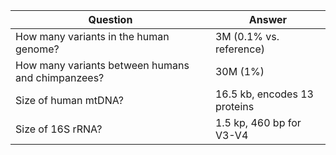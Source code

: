 | Question                                          | Answer                         |
|---------------------------------------------------|--------------------------------|
| How many variants in the human genome?            | 3M (0.1% vs. reference)        |
| How many variants between humans and chimpanzees? | 30M (1%)                       |
| Size of human mtDNA?                              | 16.5 kb, encodes 13 proteins   |
| Size of 16S rRNA?                                 | 1.5 kp, 460 bp for V3-V4       |
